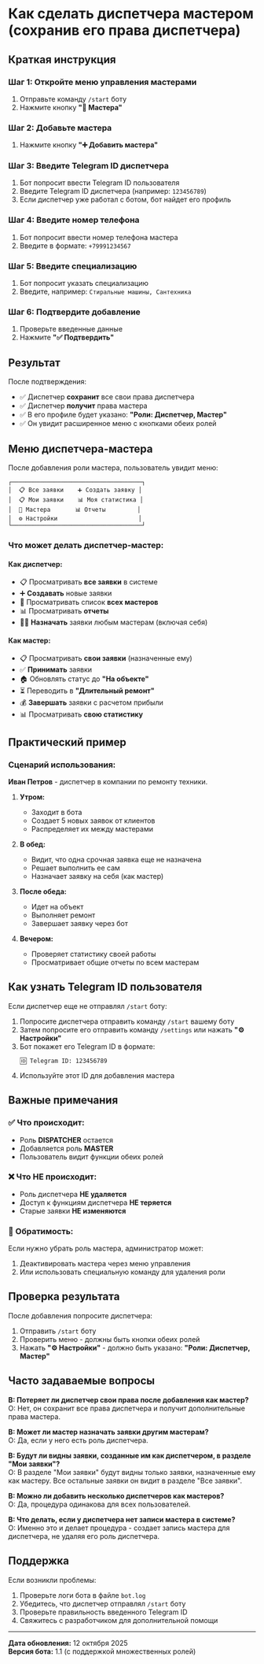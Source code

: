 # Как сделать диспетчера мастером (сохранив его права диспетчера)

## Краткая инструкция

### Шаг 1: Откройте меню управления мастерами
1. Отправьте команду `/start` боту
2. Нажмите кнопку **"👥 Мастера"**

### Шаг 2: Добавьте мастера
1. Нажмите кнопку **"➕ Добавить мастера"**

### Шаг 3: Введите Telegram ID диспетчера
1. Бот попросит ввести Telegram ID пользователя
2. Введите Telegram ID диспетчера (например: `123456789`)
3. Если диспетчер уже работал с ботом, бот найдет его профиль

### Шаг 4: Введите номер телефона
1. Бот попросит ввести номер телефона мастера
2. Введите в формате: `+79991234567`

### Шаг 5: Введите специализацию
1. Бот попросит указать специализацию
2. Введите, например: `Стиральные машины, Сантехника`

### Шаг 6: Подтвердите добавление
1. Проверьте введенные данные
2. Нажмите **"✅ Подтвердить"**

## Результат

После подтверждения:
- ✅ Диспетчер **сохранит** все свои права диспетчера
- ✅ Диспетчер **получит** права мастера
- ✅ В его профиле будет указано: **"Роли: Диспетчер, Мастер"**
- ✅ Он увидит расширенное меню с кнопками обеих ролей

## Меню диспетчера-мастера

После добавления роли мастера, пользователь увидит меню:

```
┌─────────────────────────────────────┐
│  📋 Все заявки    ➕ Создать заявку │
│  📋 Мои заявки    📊 Моя статистика │
│  👥 Мастера       📊 Отчеты         │
│  ⚙️ Настройки                       │
└─────────────────────────────────────┘
```

### Что может делать диспетчер-мастер:

#### Как диспетчер:
- 📋 Просматривать **все заявки** в системе
- ➕ **Создавать** новые заявки
- 👥 Просматривать список **всех мастеров**
- 📊 Просматривать **отчеты**
- 👨‍🔧 **Назначать** заявки любым мастерам (включая себя)

#### Как мастер:
- 📋 Просматривать **свои заявки** (назначенные ему)
- ✅ **Принимать** заявки
- 🏠 Обновлять статус до **"На объекте"**
- ⏳ Переводить в **"Длительный ремонт"**
- 💰 **Завершать** заявки с расчетом прибыли
- 📊 Просматривать **свою статистику**

## Практический пример

### Сценарий использования:

**Иван Петров** - диспетчер в компании по ремонту техники.

1. **Утром:**
   - Заходит в бота
   - Создает 5 новых заявок от клиентов
   - Распределяет их между мастерами

2. **В обед:**
   - Видит, что одна срочная заявка еще не назначена
   - Решает выполнить ее сам
   - Назначает заявку на себя (как мастер)

3. **После обеда:**
   - Идет на объект
   - Выполняет ремонт
   - Завершает заявку через бот

4. **Вечером:**
   - Проверяет статистику своей работы
   - Просматривает общие отчеты по всем мастерам

## Как узнать Telegram ID пользователя

Если диспетчер еще не отправлял `/start` боту:

1. Попросите диспетчера отправить команду `/start` вашему боту
2. Затем попросите его отправить команду `/settings` или нажать **"⚙️ Настройки"**
3. Бот покажет его Telegram ID в формате:
   ```
   🆔 Telegram ID: 123456789
   ```
4. Используйте этот ID для добавления мастера

## Важные примечания

### ✅ Что происходит:
- Роль **DISPATCHER** остается
- Добавляется роль **MASTER**
- Пользователь видит функции обеих ролей

### ❌ Что НЕ происходит:
- Роль диспетчера **НЕ удаляется**
- Доступ к функциям диспетчера **НЕ теряется**
- Старые заявки **НЕ изменяются**

### 🔄 Обратимость:
Если нужно убрать роль мастера, администратор может:
1. Деактивировать мастера через меню управления
2. Или использовать специальную команду для удаления роли

## Проверка результата

После добавления попросите диспетчера:
1. Отправить `/start` боту
2. Проверить меню - должны быть кнопки обеих ролей
3. Нажать **"⚙️ Настройки"** - должно быть указано: **"Роли: Диспетчер, Мастер"**

## Часто задаваемые вопросы

**В: Потеряет ли диспетчер свои права после добавления как мастер?**  
О: Нет, он сохранит все права диспетчера и получит дополнительные права мастера.

**В: Может ли мастер назначать заявки другим мастерам?**  
О: Да, если у него есть роль диспетчера.

**В: Будут ли видны заявки, созданные им как диспетчером, в разделе "Мои заявки"?**  
О: В разделе "Мои заявки" будут видны только заявки, назначенные ему как мастеру. Все остальные заявки он видит в разделе "Все заявки".

**В: Можно ли добавить несколько диспетчеров как мастеров?**  
О: Да, процедура одинакова для всех пользователей.

**В: Что делать, если у диспетчера нет записи мастера в системе?**  
О: Именно это и делает процедура - создает запись мастера для диспетчера, не удаляя его роль диспетчера.

## Поддержка

Если возникли проблемы:
1. Проверьте логи бота в файле `bot.log`
2. Убедитесь, что диспетчер отправлял `/start` боту
3. Проверьте правильность введенного Telegram ID
4. Свяжитесь с разработчиком для дополнительной помощи

---

**Дата обновления:** 12 октября 2025  
**Версия бота:** 1.1 (с поддержкой множественных ролей)

